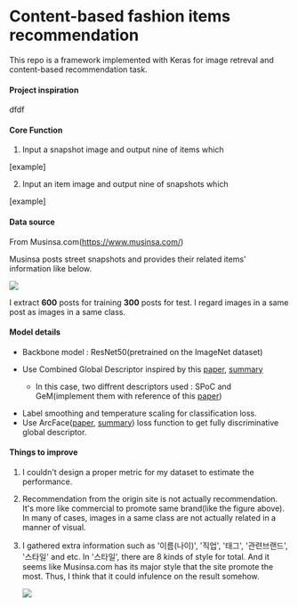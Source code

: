 # Content-based fashion items recommendation
This repo is a framework implemented with Keras for image retreval and content-based recommendation task. 

#### Project inspiration

dfdf

#### Core Function

1. Input a snapshot image and output nine of items which 

[example]
<img src="">

2. Input an item image and output nine of snapshots which 

[example]
<img src="">

#### Data source 

From Musinsa.com(https://www.musinsa.com/)

Musinsa posts street snapshots and provides their related items' information like below.

<img src="https://www.dropbox.com/s/6di2thhbxwx9yjq/site_example.png?raw=1">

I extract **600** posts for training **300** posts for test. I regard images in a same post as images in a same class. 

#### Model details 

* Backbone model : ResNet50(pretrained on the ImageNet dataset)

* Use Combined Global Descriptor inspired by this [paper](), [summary]()
  - In this case, two diffrent descriptors used : SPoC and GeM(implement them with reference of this [paper](https://arxiv.org/pdf/1711.02512.pdf))

- Label smoothing and temperature scaling for classification loss.
- Use ArcFace([paper](https://arxiv.org/abs/1801.07698), [summary](https://minus31.github.io/2019/04/08/ArcFace/)) loss function to get fully discriminative global descriptor.

#### Things to improve

1. I couldn't design a proper metric for my dataset to estimate the performance.

2. Recommendation from the origin site is not actually recommendation. It's more like commercial to promote same brand(like the figure above). In many of cases, images in a same class are not actually related in a manner of visual. 

3. I gathered extra information such as '이름(나이)', '직업', '태그', '관련브랜드', '스타일' and etc. In '스타일', there are 8 kinds of style for total. And it seems like Musinsa.com has its major style that the site promote the most. Thus, I think that it could infulence on the result somehow.  

   <img src="https://www.dropbox.com/s/heqdgpoxgdcyv2n/style_frequency.png?raw=1">

   